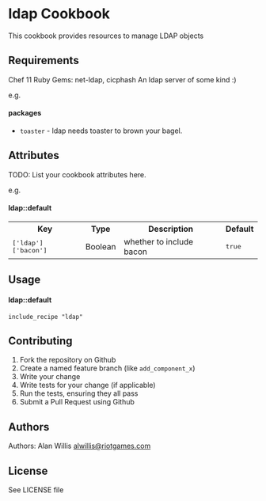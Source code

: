 ldap Cookbook
=============
This cookbook provides resources to manage LDAP objects

Requirements
------------
Chef 11
Ruby Gems: net-ldap, cicphash
An ldap server of some kind :)

e.g.
#### packages
- `toaster` - ldap needs toaster to brown your bagel.

Attributes
----------
TODO: List your cookbook attributes here.

e.g.
#### ldap::default
<table>
  <tr>
    <th>Key</th>
    <th>Type</th>
    <th>Description</th>
    <th>Default</th>
  </tr>
  <tr>
    <td><tt>['ldap']['bacon']</tt></td>
    <td>Boolean</td>
    <td>whether to include bacon</td>
    <td><tt>true</tt></td>
  </tr>
</table>

Usage
-----

#### ldap::default


```
include_recipe "ldap"
```

Contributing
------------
1. Fork the repository on Github
2. Create a named feature branch (like `add_component_x`)
3. Write your change
4. Write tests for your change (if applicable)
5. Run the tests, ensuring they all pass
6. Submit a Pull Request using Github

Authors
-------
Authors: Alan Willis <alwillis@riotgames.com>


License
-------
See LICENSE file
